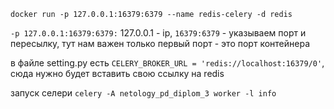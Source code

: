 ```docker run -p 127.0.0.1:16379:6379 --name redis-celery -d redis```

```-p 127.0.0.1:16379:6379:``` 127.0.0.1 - ip, ```16379:6379``` - указываем порт и пересылку, тут нам важен только первый порт - это порт контейнера


в файле setting.py есть ```CELERY_BROKER_URL = 'redis://localhost:16379/0'```, сюда нужно будет вставить свою ссылку на redis

запуск селери ```celery -A netology_pd_diplom_3 worker -l info```